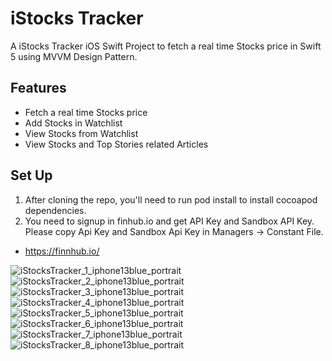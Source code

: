 # iStocks Tracker

A iStocks Tracker iOS Swift Project to fetch a real time Stocks price in Swift 5 using MVVM Design Pattern.

## Features
 
- Fetch a real time Stocks price
- Add Stocks in Watchlist
- View Stocks from Watchlist
- View Stocks and Top Stories related Articles

## Set Up

1. After cloning the repo, you'll need to run pod install to install cocoapod dependencies.
2. You need to signup in finhub.io and get API Key and Sandbox API Key. Please copy Api Key and Sandbox Api Key in Managers -> Constant File.
  - https://finnhub.io/

![iStocksTracker_1_iphone13blue_portrait](https://user-images.githubusercontent.com/28728064/158060221-dc76f612-e1cd-43cb-8263-d3a472f00ca9.png)
![iStocksTracker_2_iphone13blue_portrait](https://user-images.githubusercontent.com/28728064/158060228-bb89e595-5943-4e4f-9c44-67bf0f334d1a.png)
![iStocksTracker_3_iphone13blue_portrait](https://user-images.githubusercontent.com/28728064/158060229-c17d3677-ea80-4e86-b944-80221cb2876c.png)
![iStocksTracker_4_iphone13blue_portrait](https://user-images.githubusercontent.com/28728064/158060230-cb61e9b0-84c4-4096-a40b-ddc8ab85239a.png)
![iStocksTracker_5_iphone13blue_portrait](https://user-images.githubusercontent.com/28728064/158060231-9b69a008-63e5-4b89-834b-7250c539b9de.png)
![iStocksTracker_6_iphone13blue_portrait](https://user-images.githubusercontent.com/28728064/158060233-541a4237-abc6-4fdc-adec-8869e573cf2a.png)
![iStocksTracker_7_iphone13blue_portrait](https://user-images.githubusercontent.com/28728064/158060235-599c2be9-e6b8-409f-95a6-9d92b4e160ec.png)
![iStocksTracker_8_iphone13blue_portrait](https://user-images.githubusercontent.com/28728064/158060236-8101d3e2-d5cd-45ec-a21b-c28db07e4e87.png)


 

